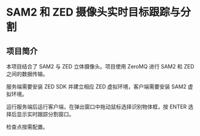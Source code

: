 # SAM2 和 ZED 摄像头实时目标跟踪与分割

## 项目简介

本项目结合了 SAM2 与 ZED 立体摄像头。项目使用 ZeroMQ 进行 SAM2 和 ZED 之间的数据传输。

服务端需要安装 ZED SDK 并建立相应 ZED 虚拟环境，客户端需要安装 SAM2 虚拟环境。

运行服务端后运行客户端，在弹出窗口中拖动鼠标选择识别物体框，按 ENTER 选择后显示实时跟踪分割窗口。

检查点按需配置。
